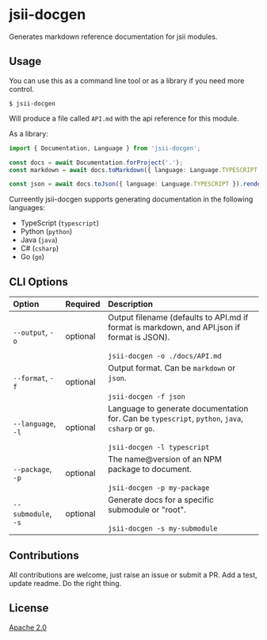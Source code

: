 # jsii-docgen

Generates markdown reference documentation for jsii modules.

## Usage

You can use this as a command line tool or as a library if you need more control.

```shell
$ jsii-docgen
```

Will produce a file called `API.md` with the api reference for this module.

As a library:

```ts
import { Documentation, Language } from 'jsii-docgen';

const docs = await Documentation.forProject('.');
const markdown = await docs.toMarkdown({ language: Language.TYPESCRIPT }).render(); // returns a markdown string

const json = await docs.toJson({ language: Language.TYPESCRIPT }).render(); // returns a JSON object
```

Curreently jsii-docgen supports generating documentation in the following languages:

- TypeScript (`typescript`)
- Python (`python`)
- Java (`java`)
- C# (`csharp`)
- Go (`go`)


## CLI Options

| Option              | Required | Description                                                                                                                                  |
| :------------------ | :------- | :------------------------------------------------------------------------------------------------------------------------------------------- |
| `--output`, `-o`    | optional | Output filename (defaults to API.md if format is markdown, and API.json if format is JSON). <br /><br />`jsii-docgen -o ./docs/API.md`       |
| `--format`, `-f`    | optional | Output format. Can be `markdown` or `json`. <br /><br />`jsii-docgen -f json`                                                                |
| `--language`, `-l`  | optional | Language to generate documentation for. Can be `typescript`, `python`, `java`, `csharp` or `go`. <br /><br />`jsii-docgen -l typescript` |
| `--package`, `-p`   | optional | The name@version of an NPM package to document. <br /><br />`jsii-docgen -p my-package`                                                      |
| `--submodule`, `-s` | optional | Generate docs for a specific submodule or "root". <br /><br />`jsii-docgen -s my-submodule`                                                  |

## Contributions

All contributions are welcome, just raise an issue or submit a PR. Add a test,
update readme. Do the right thing.

## License

[Apache 2.0](./LICENSE)
